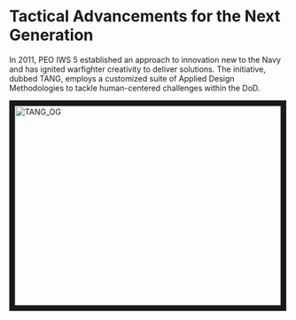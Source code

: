 # **T**actical **A**dvancements for the **N**ext **G**eneration

In 2011, PEO IWS 5 established an approach to innovation new to the Navy and has ignited warfighter creativity to deliver solutions.
The initiative, dubbed TANG, employs a customized suite of Applied Design Methodologies to tackle human-centered challenges within the DoD.


<a href="http://www.youtube.com/watch?v=i9kxffGWU8M" target="_blank">
  <img src="http://img.youtube.com/vi/i9kxffGWU8M/0.jpg" alt="TANG_OG" width="480" height="360" border="10" />
